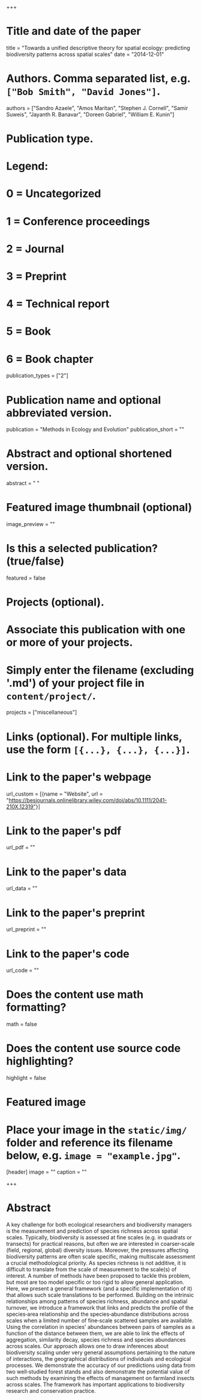 +++
# Title and date of the paper
title = "Towards a unified descriptive theory for spatial ecology: predicting biodiversity patterns across spatial scales"
date = "2014-12-01"

# Authors. Comma separated list, e.g. `["Bob Smith", "David Jones"]`.
authors = ["Sandro Azaele", "Amos Maritan", "Stephen J. Cornell", "Samir Suweis", "Jayanth R. Banavar", "Doreen Gabriel", "William E. Kunin"]

# Publication type.
# Legend:
# 0 = Uncategorized
# 1 = Conference proceedings
# 2 = Journal
# 3 = Preprint
# 4 = Technical report
# 5 = Book
# 6 = Book chapter
publication_types = ["2"]

# Publication name and optional abbreviated version.
publication = "Methods in Ecology and Evolution"
publication_short = ""

# Abstract and optional shortened version.
abstract = " "
# Featured image thumbnail (optional)
image_preview = ""

# Is this a selected publication? (true/false)
featured = false

# Projects (optional).
#   Associate this publication with one or more of your projects.
#   Simply enter the filename (excluding '.md') of your project file in `content/project/`.
projects = ["miscellaneous"]

# Links (optional). For multiple links, use the form `[{...}, {...}, {...}]`.
# Link to the paper's webpage
url_custom = [{name = "Website", url = "https://besjournals.onlinelibrary.wiley.com/doi/abs/10.1111/2041-210X.12319"}]
# Link to the paper's pdf
url_pdf = ""
# Link to the paper's data
url_data = ""
# Link to the paper's preprint
url_preprint = ""
# Link to the paper's code
url_code = ""


# Does the content use math formatting?
math = false

# Does the content use source code highlighting?
highlight = false

# Featured image
# Place your image in the `static/img/` folder and reference its filename below, e.g. `image = "example.jpg"`.
[header]
image = ""
caption = ""

+++

# Abstract
A key challenge for both ecological researchers and biodiversity managers is the measurement and prediction of species richness across spatial scales. Typically, biodiversity is assessed at fine scales (e.g. in quadrats or transects) for practical reasons, but often we are interested in coarser‐scale (field, regional, global) diversity issues. Moreover, the pressures affecting biodiversity patterns are often scale specific, making multiscale assessment a crucial methodological priority. As species richness is not additive, it is difficult to translate from the scale of measurement to the scale(s) of interest. A number of methods have been proposed to tackle this problem, but most are too model specific or too rigid to allow general application. Here, we present a general framework (and a specific implementation of it) that allows such scale translations to be performed.
Building on the intrinsic relationships among patterns of species richness, abundance and spatial turnover, we introduce a framework that links and predicts the profile of the species‐area relationship and the species‐abundance distributions across scales when a limited number of fine‐scale scattered samples are available. Using the correlation in species' abundances between pairs of samples as a function of the distance between them, we are able to link the effects of aggregation, similarity decay, species richness and species abundances across scales.
Our approach allows one to draw inferences about biodiversity scaling under very general assumptions pertaining to the nature of interactions, the geographical distributions of individuals and ecological processes.
We demonstrate the accuracy of our predictions using data from two well‐studied forest stands and also demonstrate the potential value of such methods by examining the effects of management on farmland insects across scales. The framework has important applications to biodiversity research and conservation practice.
